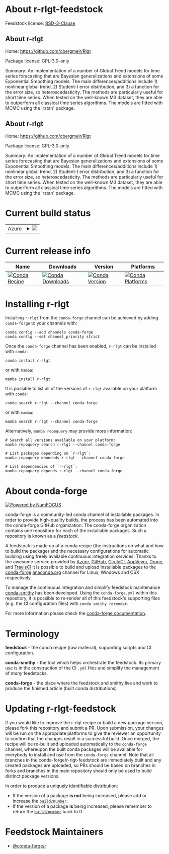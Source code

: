 About r-rlgt-feedstock
======================

Feedstock license: [BSD-3-Clause](https://github.com/conda-forge/r-rlgt-feedstock/blob/main/LICENSE.txt)


About r-rlgt
------------

Home: https://github.com/cbergmeir/Rlgt

Package license: GPL-3.0-only

Summary: An implementation of a number of Global Trend models for time series forecasting that are Bayesian generalizations and extensions of some Exponential Smoothing models. The main differences/additions include 1) nonlinear global trend, 2) Student-t error distribution, and 3) a function for the error size, so heteroscedasticity. The methods are particularly useful for short time series. When tested on the well-known M3 dataset, they are able to outperform all classical time series algorithms. The models are fitted with MCMC using the 'rstan' package.

About r-rlgt
------------

Home: https://github.com/cbergmeir/Rlgt

Package license: GPL-3.0-only

Summary: An implementation of a number of Global Trend models for time series forecasting that are Bayesian generalizations and extensions of some Exponential Smoothing models. The main differences/additions include 1) nonlinear global trend, 2) Student-t error distribution, and 3) a function for the error size, so heteroscedasticity. The methods are particularly useful for short time series. When tested on the well-known M3 dataset, they are able to outperform all classical time series algorithms. The models are fitted with MCMC using the 'rstan' package.

Current build status
====================


<table>
    
  <tr>
    <td>Azure</td>
    <td>
      <details>
        <summary>
          <a href="https://dev.azure.com/conda-forge/feedstock-builds/_build/latest?definitionId=12758&branchName=main">
            <img src="https://dev.azure.com/conda-forge/feedstock-builds/_apis/build/status/r-rlgt-feedstock?branchName=main">
          </a>
        </summary>
        <table>
          <thead><tr><th>Variant</th><th>Status</th></tr></thead>
          <tbody><tr>
              <td>linux_64_r_base4.3</td>
              <td>
                <a href="https://dev.azure.com/conda-forge/feedstock-builds/_build/latest?definitionId=12758&branchName=main">
                  <img src="https://dev.azure.com/conda-forge/feedstock-builds/_apis/build/status/r-rlgt-feedstock?branchName=main&jobName=linux&configuration=linux%20linux_64_r_base4.3" alt="variant">
                </a>
              </td>
            </tr><tr>
              <td>linux_64_r_base4.4</td>
              <td>
                <a href="https://dev.azure.com/conda-forge/feedstock-builds/_build/latest?definitionId=12758&branchName=main">
                  <img src="https://dev.azure.com/conda-forge/feedstock-builds/_apis/build/status/r-rlgt-feedstock?branchName=main&jobName=linux&configuration=linux%20linux_64_r_base4.4" alt="variant">
                </a>
              </td>
            </tr><tr>
              <td>osx_64_r_base4.3</td>
              <td>
                <a href="https://dev.azure.com/conda-forge/feedstock-builds/_build/latest?definitionId=12758&branchName=main">
                  <img src="https://dev.azure.com/conda-forge/feedstock-builds/_apis/build/status/r-rlgt-feedstock?branchName=main&jobName=osx&configuration=osx%20osx_64_r_base4.3" alt="variant">
                </a>
              </td>
            </tr><tr>
              <td>osx_64_r_base4.4</td>
              <td>
                <a href="https://dev.azure.com/conda-forge/feedstock-builds/_build/latest?definitionId=12758&branchName=main">
                  <img src="https://dev.azure.com/conda-forge/feedstock-builds/_apis/build/status/r-rlgt-feedstock?branchName=main&jobName=osx&configuration=osx%20osx_64_r_base4.4" alt="variant">
                </a>
              </td>
            </tr><tr>
              <td>win_64_r_base4.3</td>
              <td>
                <a href="https://dev.azure.com/conda-forge/feedstock-builds/_build/latest?definitionId=12758&branchName=main">
                  <img src="https://dev.azure.com/conda-forge/feedstock-builds/_apis/build/status/r-rlgt-feedstock?branchName=main&jobName=win&configuration=win%20win_64_r_base4.3" alt="variant">
                </a>
              </td>
            </tr><tr>
              <td>win_64_r_base4.4</td>
              <td>
                <a href="https://dev.azure.com/conda-forge/feedstock-builds/_build/latest?definitionId=12758&branchName=main">
                  <img src="https://dev.azure.com/conda-forge/feedstock-builds/_apis/build/status/r-rlgt-feedstock?branchName=main&jobName=win&configuration=win%20win_64_r_base4.4" alt="variant">
                </a>
              </td>
            </tr>
          </tbody>
        </table>
      </details>
    </td>
  </tr>
</table>

Current release info
====================

| Name | Downloads | Version | Platforms |
| --- | --- | --- | --- |
| [![Conda Recipe](https://img.shields.io/badge/recipe-r--rlgt-green.svg)](https://anaconda.org/conda-forge/r-rlgt) | [![Conda Downloads](https://img.shields.io/conda/dn/conda-forge/r-rlgt.svg)](https://anaconda.org/conda-forge/r-rlgt) | [![Conda Version](https://img.shields.io/conda/vn/conda-forge/r-rlgt.svg)](https://anaconda.org/conda-forge/r-rlgt) | [![Conda Platforms](https://img.shields.io/conda/pn/conda-forge/r-rlgt.svg)](https://anaconda.org/conda-forge/r-rlgt) |

Installing r-rlgt
=================

Installing `r-rlgt` from the `conda-forge` channel can be achieved by adding `conda-forge` to your channels with:

```
conda config --add channels conda-forge
conda config --set channel_priority strict
```

Once the `conda-forge` channel has been enabled, `r-rlgt` can be installed with `conda`:

```
conda install r-rlgt
```

or with `mamba`:

```
mamba install r-rlgt
```

It is possible to list all of the versions of `r-rlgt` available on your platform with `conda`:

```
conda search r-rlgt --channel conda-forge
```

or with `mamba`:

```
mamba search r-rlgt --channel conda-forge
```

Alternatively, `mamba repoquery` may provide more information:

```
# Search all versions available on your platform:
mamba repoquery search r-rlgt --channel conda-forge

# List packages depending on `r-rlgt`:
mamba repoquery whoneeds r-rlgt --channel conda-forge

# List dependencies of `r-rlgt`:
mamba repoquery depends r-rlgt --channel conda-forge
```


About conda-forge
=================

[![Powered by
NumFOCUS](https://img.shields.io/badge/powered%20by-NumFOCUS-orange.svg?style=flat&colorA=E1523D&colorB=007D8A)](https://numfocus.org)

conda-forge is a community-led conda channel of installable packages.
In order to provide high-quality builds, the process has been automated into the
conda-forge GitHub organization. The conda-forge organization contains one repository
for each of the installable packages. Such a repository is known as a *feedstock*.

A feedstock is made up of a conda recipe (the instructions on what and how to build
the package) and the necessary configurations for automatic building using freely
available continuous integration services. Thanks to the awesome service provided by
[Azure](https://azure.microsoft.com/en-us/services/devops/), [GitHub](https://github.com/),
[CircleCI](https://circleci.com/), [AppVeyor](https://www.appveyor.com/),
[Drone](https://cloud.drone.io/welcome), and [TravisCI](https://travis-ci.com/)
it is possible to build and upload installable packages to the
[conda-forge](https://anaconda.org/conda-forge) [anaconda.org](https://anaconda.org/)
channel for Linux, Windows and OSX respectively.

To manage the continuous integration and simplify feedstock maintenance
[conda-smithy](https://github.com/conda-forge/conda-smithy) has been developed.
Using the ``conda-forge.yml`` within this repository, it is possible to re-render all of
this feedstock's supporting files (e.g. the CI configuration files) with ``conda smithy rerender``.

For more information please check the [conda-forge documentation](https://conda-forge.org/docs/).

Terminology
===========

**feedstock** - the conda recipe (raw material), supporting scripts and CI configuration.

**conda-smithy** - the tool which helps orchestrate the feedstock.
                   Its primary use is in the construction of the CI ``.yml`` files
                   and simplify the management of *many* feedstocks.

**conda-forge** - the place where the feedstock and smithy live and work to
                  produce the finished article (built conda distributions)


Updating r-rlgt-feedstock
=========================

If you would like to improve the r-rlgt recipe or build a new
package version, please fork this repository and submit a PR. Upon submission,
your changes will be run on the appropriate platforms to give the reviewer an
opportunity to confirm that the changes result in a successful build. Once
merged, the recipe will be re-built and uploaded automatically to the
`conda-forge` channel, whereupon the built conda packages will be available for
everybody to install and use from the `conda-forge` channel.
Note that all branches in the conda-forge/r-rlgt-feedstock are
immediately built and any created packages are uploaded, so PRs should be based
on branches in forks and branches in the main repository should only be used to
build distinct package versions.

In order to produce a uniquely identifiable distribution:
 * If the version of a package **is not** being increased, please add or increase
   the [``build/number``](https://docs.conda.io/projects/conda-build/en/latest/resources/define-metadata.html#build-number-and-string).
 * If the version of a package **is** being increased, please remember to return
   the [``build/number``](https://docs.conda.io/projects/conda-build/en/latest/resources/define-metadata.html#build-number-and-string)
   back to 0.

Feedstock Maintainers
=====================

* [@conda-forge/r](https://github.com/orgs/conda-forge/teams/r/)

